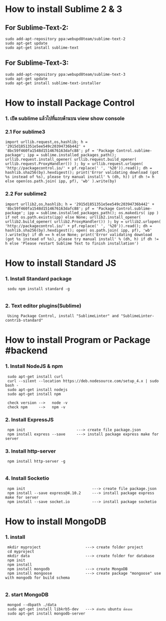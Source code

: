 # How to install Sublime 2 & 3

## For Sublime-Text-2:
```
sudo add-apt-repository ppa:webupd8team/sublime-text-2
sudo apt-get update
sudo apt-get install sublime-text

```
## For Sublime-Text-3:
```
sudo add-apt-repository ppa:webupd8team/sublime-text-3
sudo apt-get update
sudo apt-get install sublime-text-installer

```


# How to install Package Control

### 1. เปิด sublime แล้วไปที่แถบด้านบน view show console
### 2.1   For sublime3
```
import urllib.request,os,hashlib; h = '2915d1851351e5ee549c20394736b442' + '8bc59f460fa1548d1514676163dafc88'; pf = 'Package Control.sublime-package'; ipp = sublime.installed_packages_path(); urllib.request.install_opener( urllib.request.build_opener( urllib.request.ProxyHandler()) ); by = urllib.request.urlopen( 'http://packagecontrol.io/' + pf.replace(' ', '%20')).read(); dh = hashlib.sha256(by).hexdigest(); print('Error validating download (got %s instead of %s), please try manual install' % (dh, h)) if dh != h else open(os.path.join( ipp, pf), 'wb' ).write(by)
```
### 2.2   For sublime2
```
import urllib2,os,hashlib; h = '2915d1851351e5ee549c20394736b442' + '8bc59f460fa1548d1514676163dafc88'; pf = 'Package Control.sublime-package'; ipp = sublime.installed_packages_path(); os.makedirs( ipp ) if not os.path.exists(ipp) else None; urllib2.install_opener( urllib2.build_opener( urllib2.ProxyHandler()) ); by = urllib2.urlopen( 'http://packagecontrol.io/' + pf.replace(' ', '%20')).read(); dh = hashlib.sha256(by).hexdigest(); open( os.path.join( ipp, pf), 'wb' ).write(by) if dh == h else None; print('Error validating download (got %s instead of %s), please try manual install' % (dh, h) if dh != h else 'Please restart Sublime Text to finish installation')
```





# How to install Standard JS

### 1. Install Standard package
```
 sodu npm install standard -g
 
```


### 2. Text editor plugins(Sublime)
```
 Using Package Control, install "SublimeLinter" and "SublimeLinter-contrib-standard"

```




# How to install Program or Package     #backend


### 1. Install NodeJS & npm
```
 sudo apt-get install curl
 curl --silent --location https://deb.nodesource.com/setup_4.x | sudo bash -
 sudo apt-get install nodejs
 sudo apt-get install npm
 
 check version -->   node -v
 check npm     -->   npm -v
```

### 2. Install ExpressJS
```
 npm init                       ---> create file package.json
 npm install express --save     ---> install package express make for server

```

### 3. Install http-server
```
 npm install http-server -g
 
```

### 4. Install Socketio
```
 npm init                              ---> create file package.json
 npm install --save express@4.10.2     ---> install package express make for server
 npm install --save socket.io          ---> install package socketio
```




# How to install MongoDB



### 1. install
```
 mkdir myproject                    ---> create folder project
 cd myproject
 mkdir data                         ---> create folder for database
 npm init
 npm install
 npm install mongodb                ---> create MongoDB
 npm install mongoose               ---> create package "mongoose" use with mongodb for build schema
 
```

### 2. start MongoDB
```
 mongod --dbpath ./data
 sudo apt-get install libkrb5-dev   ---> สำหรับ ubuntu ต้องลง 
 sudo apt-get install mongodb-server
```

